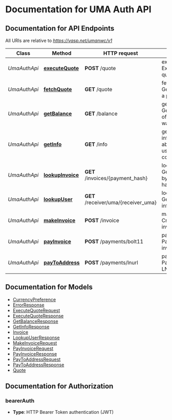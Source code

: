 # Documentation for UMA Auth API

<a name="documentation-for-api-endpoints"></a>
## Documentation for API Endpoints

All URIs are relative to *https://vasp.net/umanwc/v1*

| Class | Method | HTTP request | Description |
|------------ | ------------- | ------------- | -------------|
| *UmaAuthApi* | [**executeQuote**](Apis/UmaAuthApi.md#executequote) | **POST** /quote | execute_quote: Execute a quote |
*UmaAuthApi* | [**fetchQuote**](Apis/UmaAuthApi.md#fetchquote) | **GET** /quote | fetch_quote: Get a quote for a payment |
*UmaAuthApi* | [**getBalance**](Apis/UmaAuthApi.md#getbalance) | **GET** /balance | get_balance: Get the balance of the user's wallet |
*UmaAuthApi* | [**getInfo**](Apis/UmaAuthApi.md#getinfo) | **GET** /info | get_info: Get information about the user's wallet connection |
*UmaAuthApi* | [**lookupInvoice**](Apis/UmaAuthApi.md#lookupinvoice) | **GET** /invoices/{payment_hash} | lookup_invoice: Get an invoice by its payment hash |
*UmaAuthApi* | [**lookupUser**](Apis/UmaAuthApi.md#lookupuser) | **GET** /receiver/uma/{receiver_uma} | lookup_user: Get receiver info by UMA |
*UmaAuthApi* | [**makeInvoice**](Apis/UmaAuthApi.md#makeinvoice) | **POST** /invoice | make_invoice: Create a new invoice |
*UmaAuthApi* | [**payInvoice**](Apis/UmaAuthApi.md#payinvoice) | **POST** /payments/bolt11 | pay_invoice: Pay a bolt11 invoice |
*UmaAuthApi* | [**payToAddress**](Apis/UmaAuthApi.md#paytoaddress) | **POST** /payments/lnurl | pay_to_address: Pay to an LNURL address |


<a name="documentation-for-models"></a>
## Documentation for Models

 - [CurrencyPreference](./Models/CurrencyPreference.md)
 - [ErrorResponse](./Models/ErrorResponse.md)
 - [ExecuteQuoteRequest](./Models/ExecuteQuoteRequest.md)
 - [ExecuteQuoteResponse](./Models/ExecuteQuoteResponse.md)
 - [GetBalanceResponse](./Models/GetBalanceResponse.md)
 - [GetInfoResponse](./Models/GetInfoResponse.md)
 - [Invoice](./Models/Invoice.md)
 - [LookupUserResponse](./Models/LookupUserResponse.md)
 - [MakeInvoiceRequest](./Models/MakeInvoiceRequest.md)
 - [PayInvoiceRequest](./Models/PayInvoiceRequest.md)
 - [PayInvoiceResponse](./Models/PayInvoiceResponse.md)
 - [PayToAddressRequest](./Models/PayToAddressRequest.md)
 - [PayToAddressResponse](./Models/PayToAddressResponse.md)
 - [Quote](./Models/Quote.md)


<a name="documentation-for-authorization"></a>
## Documentation for Authorization

<a name="bearerAuth"></a>
### bearerAuth

- **Type**: HTTP Bearer Token authentication (JWT)

